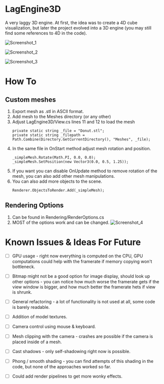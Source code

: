 # LagEngine3D
A very laggy 3D engine. At first, the idea was to create a 4D cube visualization, but later the project evolved into a 3D engine (you may still find some references to 4D in the code).

![Screenshot_1](https://github.com/AtticFizz/LagEngine3D/assets/66317048/b8712b4f-ae8a-448a-b290-91ed6d2d7e26)

![Screenshot_2](https://github.com/AtticFizz/LagEngine3D/assets/66317048/27ac09d6-c5ea-4651-a0fe-ec2168c53138)

![Screenshot_3](https://github.com/AtticFizz/LagEngine3D/assets/66317048/345f8556-e391-4201-b48f-0debd8387b3d)

# How To
  ## Custom meshes
  1. Export mesh as .stl in ASCII format.
  2. Add mesh to the Meshes directory (or any other)
  3. Adjust LagEngine3D/View.cs lines 11 and 12 to load the mesh
     ```
     private static string _file = "Donut.stl";
     private static string _filepath = Path.Combine(Directory.GetCurrentDirectory(), "Meshes", _file);
     ```
  4. In the same file in OnStart method adjust mesh rotation and position.
     ```
     _simpleMesh.Rotate(Math.PI, 0.0, 0.0);
     _simpleMesh.SetPosition(new Vector3(0.0, 0.5, 1.25));
     ```
  5. If you want you can disable OnUpdate method to remove rotation of the mesh, you can also add other mesh manipulations.
  6. You can also add more objects to the scene.
     ```
     Renderer.ObjectsToRender.Add(_simpleMesh);
     ```

  ## Rendering Options
  1. Can be found in Rendering/RenderOptions.cs
  2. MOST of the options work and can be changed.
     ![Screenshot_4](https://github.com/AtticFizz/LagEngine3D/assets/66317048/d07b4157-3579-4359-8d85-2fa36e6b4548)


# Known Issues & Ideas For Future
  - [ ] GPU usage - right now everything is computed on the CPU, GPU computations could help with the framerate if memory copying won't bottleneck.
  - [ ] Bitmap might not be a good option for image display, should look up other options - you can notice how much worse the framerate gets if the view window is bigger, and how much better the framerate hets if view is shrunk.
  - [ ] General refactoring - a lot of functionality is not used at all, some code is barely readable.
  - [ ] Addition of model textures.
  - [ ] Camera control using mouse & keyboard.
  - [ ] Mesh clipping with the camera - crashes are possible if the camera is placed inside of a mesh.
  - [ ] Cast shadows - only self-shadowing right now is possible.
  - [ ] Phong / smooth shading - you can find attempts of this shading in the code, but none of the approaches worked so far.
  - [ ] Could add render pipelines to get more wonky effects.
  
